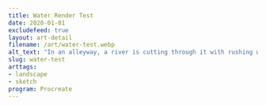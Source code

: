 ```yaml
---
title: Water Render Test
date: 2020-01-01
excludefeed: true
layout: art-detail
filename: /art/water-test.webp
alt_text: "In an alleyway, a river is cutting through it with rushing water when it ends abruptly into a waterfill. On the sidewalks, visible puddles can be seen and the water is casting light onto the nearby buildings."
slug: water-test
arttags:
- landscape
- sketch
program: Procreate
---
```

